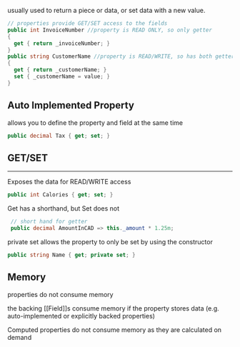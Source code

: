 usually used to return a piece or data, or set data with a new value.

```c#
// properties provide GET/SET access to the fields
public int InvoiceNumber //property is READ ONLY, so only getter
{
  get { return _invoiceNumber; }
}
public string CustomerName //property is READ/WRITE, so has both getter and setter
{
  get { return _customerName; }
  set { _customerName = value; }
}
```

## Auto Implemented Property
allows you to define the property and field at the same time
```c#
public decimal Tax { get; set; }
```

## GET/SET
---
Exposes the data for READ/WRITE access
```c#
public int Calories { get; set; }
```

Get has a shorthand, but Set does not
```c#
 // short hand for getter
 public decimal AmountInCAD => this._amount * 1.25m;
```

private set allows the property to only be set by using the constructor
```c#
public string Name { get; private set; }
```

## Memory

properties do not consume memory

the backing [[Field]]s consume memory if the property stores data (e.g. auto-implemented or explicitly backed properties)

Computed properties do not consume memory as they are calculated on demand